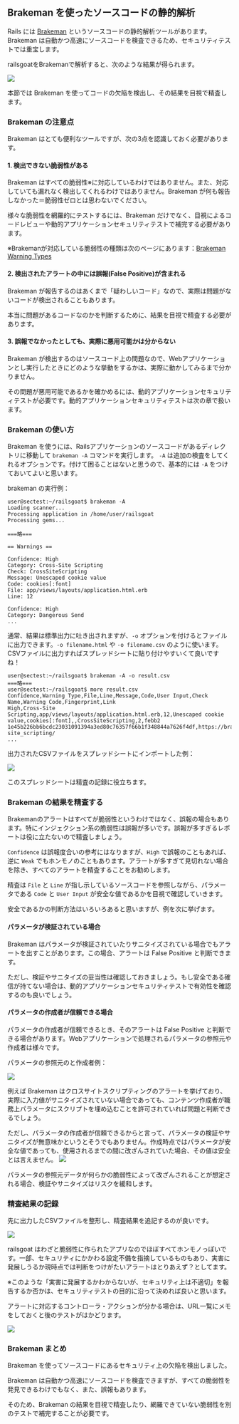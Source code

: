## Brakeman を使ったソースコードの静的解析

Rails には [Brakeman](https://brakemanscanner.org/) というソースコードの静的解析ツールがあります。Brakeman は自動かつ高速にソースコードを検査できるため、セキュリティテストでは重宝します。

railsgoatをBrakemanで解析すると、次のような結果が得られます。

![](images/2021-03-21-16-17-25.png)

本節では Brakeman を使ってコードの欠陥を検出し、その結果を目視で精査します。

### Brakeman の注意点

Brakeman はとても便利なツールですが、次の3点を認識しておく必要があります。

#### 1. 検出できない脆弱性がある

Brakeman はすべての脆弱性※に対応しているわけではありません。また、対応していても漏れなく検出してくれるわけではありません。Brakeman が何も報告しなかった＝脆弱性ゼロとは思わないでください。

様々な脆弱性を網羅的にテストするには、Brakeman だけでなく、目視によるコードレビューや動的アプリケーションセキュリティテストで補完する必要があります。

※Brakemanが対応している脆弱性の種類は次のページにあります：[Brakeman Warning Types](https://brakemanscanner.org/docs/warning_types/)

#### 2. 検出されたアラートの中には誤報(False Positive)が含まれる

Brakeman が報告するのはあくまで「疑わしいコード」なので、実際は問題がないコードが検出されることもあります。

本当に問題があるコードなのかを判断するために、結果を目視で精査する必要があります。

#### 3. 誤報でなかったとしても、実際に悪用可能かは分からない

Brakeman が検出するのはソースコード上の問題なので、Webアプリケーションとし実行したときにどのような挙動をするかは、実際に動かしてみるまで分かりません。

その問題が悪用可能であるかを確かめるには、動的アプリケーションセキュリティテストが必要です。動的アプリケーションセキュリティテストは次の章で扱います。

### Brakeman の使い方

Brakeman を使うには、Railsアプリケーションのソースコードがあるディレクトリに移動して `brakeman -A` コマンドを実行します。 `-A` は追加の検査をしてくれるオプションです。付けて困ることはないと思うので、基本的には `-A` をつけておいてよいと思います。

brakeman の実行例：

```shell
user@sectest:~/railsgoat$ brakeman -A
Loading scanner...
Processing application in /home/user/railsgoat
Processing gems...

===略===

== Warnings ==

Confidence: High
Category: Cross-Site Scripting
Check: CrossSiteScripting
Message: Unescaped cookie value
Code: cookies[:font]
File: app/views/layouts/application.html.erb
Line: 12

Confidence: High
Category: Dangerous Send
...

```

通常、結果は標準出力に吐き出されますが、`-o` オプションを付けるとファイルに出力できます。`-o filename.html` や `-o filename.csv` のように使います。CSVファイルに出力すればスプレッドシートに貼り付けやすいくて良いですね！

```shell
user@sectest:~/railsgoat$ brakeman -A -o result.csv
===略===
user@sectest:~/railsgoat$ more result.csv
Confidence,Warning Type,File,Line,Message,Code,User Input,Check Name,Warning Code,Fingerprint,Link
High,Cross-Site Scripting,app/views/layouts/application.html.erb,12,Unescaped cookie value,cookies[:font],,CrossSiteScripting,2,febb2
1e45b226bb6bcdc23031091394a3ed80c76357f66b1f348844a7626f4df,https://brakemanscanner.org/docs/warning_types/cross-site_scripting/
...
```

出力されたCSVファイルをスプレッドシートにインポートした例：

![](images/2021-03-21-03-54-36.png)

このスプレッドシートは精査の記録に役立ちます。

### Brakeman の結果を精査する

Brakemanのアラートはすべてが脆弱性というわけではなく、誤報の場合もあります。特にインジェクション系の脆弱性は誤報が多いです。誤報が多すぎるレポートは役に立たないので精査しましょう。

`Confidence` は誤報度合いの参考にはなりますが、`High` で誤報のこともあれば、逆に `Weak` でもホンモノのこともあります。アラートが多すぎて見切れない場合を除き、すべてのアラートを精査することをお勧めします。

精査は `File` と `Line` が指し示しているソースコードを参照しながら、パラメータである `Code` と `User Input` が安全な値であるかを目視で確認していきます。

安全であるかの判断方法はいろいろあると思いますが、例を次に挙げます。

#### パラメータが検証されている場合

Brakeman はパラメータが検証されていたりサニタイズされている場合でもアラートを出すことがあります。この場合、アラートは False Positive と判断できます。

ただし、検証やサニタイズの妥当性は確認しておきましょう。もし安全である確信が持てない場合は、動的アプリケーションセキュリティテストで有効性を確認するのも良いでしょう。

#### パラメータの作成者が信頼できる場合

パラメータの作成者が信頼できるとき、そのアラートは False Positive と判断できる場合があります。Webアプリケーションで処理されるパラメータの参照元や作成者は様々です。

パラメータの参照元のと作成者例：

![](images/2021-03-21-02-00-16.png)

例えば Brakeman はクロスサイトスクリプティングのアラートを挙げており、実際に入力値がサニタイズされていない場合であっても、コンテンツ作成者が職務上パラメータにスクリプトを埋め込むことを許可されていれば問題と判断できるでしょう。

ただし、パラメータの作成者が信頼できるからと言って、パラメータの検証やサニタイズが無意味かというとそうでもありません。作成時点ではパラメータが安全な値であっても、使用されるまでの間に改ざんされていた場合、その値は安全とは言えません。
![](images/2021-03-22-23-36-39.png)

パラメータの参照元データが何らかの脆弱性によって改ざんされることが想定される場合、検証やサニタイズはリスクを緩和します。

### 精査結果の記録

先に出力したCSVファイルを整形し、精査結果を追記するのが良いです。

![](images/2021-03-21-04-19-57.png)

railsgoat はわざと脆弱性に作られたアプリなのでほぼすべてホンモノっぽいです。一部、セキュリティにかかわる設定不備を指摘しているものもあり、実害に発展しうるか現時点では判断をつけがたいアラートはとりあえず？としてます。

※このような「実害に発展するかわからないが、セキュリティ上は不適切」を報告するか否かは、セキュリティテストの目的に沿って決めれば良いと思います。

アラートに対応するコントローラ・アクションが分かる場合は、URL一覧にメモをしておくと後のテストがはかどります。

![](images/2021-03-21-04-22-00.png)

### Brakeman まとめ

Brakeman を使ってソースコードにあるセキュリティ上の欠陥を検出しました。

Brakeman は自動かつ高速にソースコードを検査できますが、すべての脆弱性を発見できるわけでもなく、また、誤報もあります。

そのため、Brakeman の結果を目視で精査したり、網羅できていない脆弱性を別のテストで補完することが必要です。